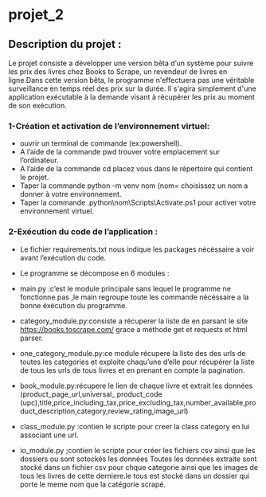 # projet_2
## Description du projet :
Le projet consiste a développer une version bêta d’un système pour suivre les prix des livres chez Books to Scrape, un revendeur de livres en ligne.Dans cette version bêta, le programme n'effectuera pas une véritable surveillance en temps réel des prix sur la durée. Il s'agira simplement d'une application exécutable à la demande visant à récupérer les prix au moment de son exécution. 

### 1-Création et activation de l’environnement virtuel:
- ouvrir un terminal de commande (ex:powershell).
- A l’aide de la commande pwd trouver votre emplacement sur l’ordinateur.
- A l’aide de la commande cd placez vous dans le répertoire qui contient le projet.
- Taper la commande python -m venv nom (nom= choisissez un nom a donner à votre environnement. 
- Taper la commande .python\nom\Scripts\Activate.ps1 pour activer votre environnement virtuel.

### 2-Exécution du code de l’application :
- Le fichier requirements.txt nous indique les packages nécéssaire a voir avant l’exécution du code.
- Le programme se décompose en 6 modules :

- main.py :c’est le module principale sans lequel le programme ne fonctionne pas ,le main regroupe toute les commande nécéssaire a la bonne éxécution du programme.
- category_module.py:consiste a récuperer la liste de  en parsant le site https://books.toscrape.com/ grace a méthode get et requests et html parser.
- one_category_module.py:ce module récupere la liste des des urls de toutes les categories et exploite chaqu’une d’elle pour récupérer la liste de tous les urls de tous  livres et en prenant en compte la pagination.
- book_module.py:récupere le lien de chaque livre et extrait les données (product_page_url,universal_ product_code (upc),title,price_including_tax,price_excluding_tax,number_available,product_description,category,review_rating,image_url) 
- class_module.py :contien le scripte pour creer la class category en lui associant une url.
- io_module.py ;contien le scripte pour créer les fichiers csv ainsi que les dossiers ou sont sotockés les données 
Toutes les données extraite sont stocké dans un fichier csv pour chque categorie ainsi que les images de tous les livres de cette derniere.le tous est stocké dans un dossier qui porte le meme nom que la catégorie scrapé.


